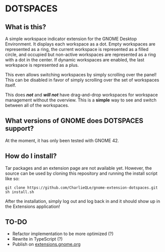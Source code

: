 # DOTSPACES

## What is this?

A simple workspace indicator extension for the GNOME Desktop Environment. It displays each workspace as a dot. Empty workspaces are represented as a ring, the current workspace is represented as a filled circle, and occupied but non-active workspaces are represented as a ring with a dot in the center. If dynamic workspaces are enabled, the last workspace is represented as a plus.

This even allows switching workspaces by simply scrolling over the panel! This can be disabled in favor of simply scrolling over the set of workspaces itself.

This does ***not*** and ***will not*** have drag-and-drop workspaces for workspace management without the overview. This is a **simple** way to see and switch between all of the workspaces.

## What versions of GNOME does DOTSPACES support?

At the moment, it has only been tested with GNOME 42.

## How do I install?

Tar packages and an extension page are not available yet. However, the source can be used by cloning this repository and running the install script like so:

```
git clone https://github.com/CharlieQLe/gnome-extension-dotspaces.git
sh install.sh
```

After the installation, simply log out and log back in and it should show up in the Extensions application!

## TO-DO

* Refactor implementation to be more optimized (?)
* Rewrite in TypeScript (?)
* Publish on [extensions.gnome.org](https://extensions.gnome.org/)
